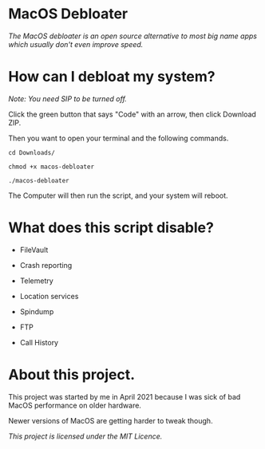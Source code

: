 # MacOS Debloater

*The MacOS debloater is an open source alternative to most big name apps which usually don't even improve speed.*

# How can I debloat my system?

*Note: You need SIP to be turned off.*

Click the green button that says "Code" with an arrow, then click Download ZIP.

Then you want to open your terminal and the following commands.

```
cd Downloads/

chmod +x macos-debloater

./macos-debloater
```

The Computer will then run the script, and your system will reboot.

# What does this script disable?

- FileVault

- Crash reporting

- Telemetry

- Location services

- Spindump

- FTP

- Call History

# About this project.

This project was started by me in April 2021 because I was sick of bad MacOS performance on older hardware.

Newer versions of MacOS are getting harder to tweak though.

*This project is licensed under the MIT Licence.*
